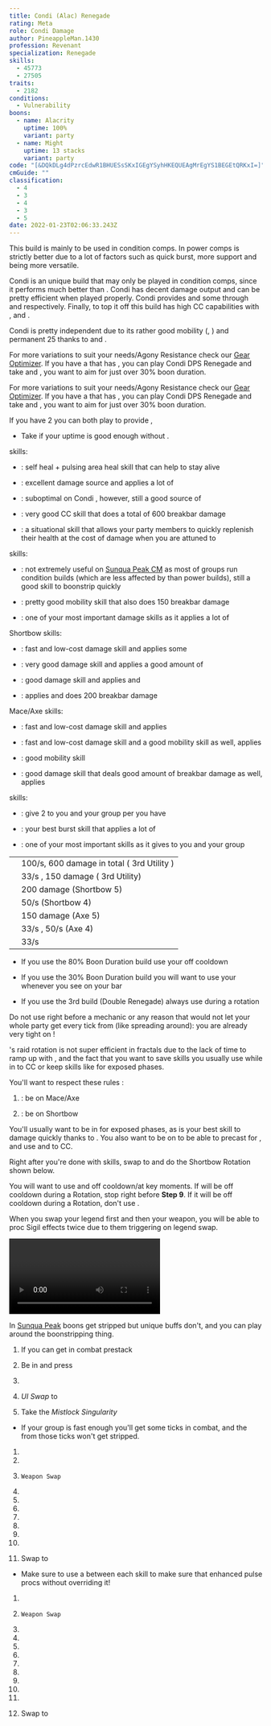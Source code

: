 ```yaml
---
title: Condi (Alac) Renegade
rating: Meta
role: Condi Damage
author: PineappleMan.1430
profession: Revenant
specialization: Renegade
skills:
  - 45773
  - 27505
traits:
  - 2182
conditions:
  - Vulnerability
boons:
  - name: Alacrity
    uptime: 100%
    variant: party
  - name: Might
    uptime: 13 stacks
    variant: party
code: "[&DQkDLg4dPzrcEdwR1BHUESsSKxIGEgYSyhHKEQUEAgMrEgYS1BEGEtQRKxI=]"
cmGuide: ""
classification:
  - 4
  - 3
  - 4
  - 3
  - 5
date: 2022-01-23T02:06:33.243Z
---
```


<Divider text="Overview"/>

<Warning>
This build is mainly to be used in condition comps. In power comps <BuildLink build="Power Renegade" specialization="Renegade"/> is strictly better due to a lot of factors such as quick burst, more support and being more versatile.
</Warning>

Condi <Specialization name="Renegade"/> is an unique build that may only be played in condition comps, since it performs much better than <BuildLink build="Power Renegade" specialization="Renegade"/>. Condi <Specialization name="Renegade"/> has decent damage output and can be pretty efficient when played properly. Condi <Specialization name="Renegade"/> provides <Boon name="Alacrity"/> and some <Boon name="Might"/> through <Skill id="45537"/> and <Skill id="44076"/> respectively. Finally, to top it off this build has high CC capabilities with <Skill id="41220"/>, <Skill id="28409"/> and <Skill id="41820"/>.

Condi <Specialization name="Renegade"/> is pretty independent due to its rather good mobility (<Skill id="28029"/>, <Skill id="27917"/>) and permanent 25 <Boon name="Might"/> thanks to <Skill id="44076"/> and <Trait id="1781"/>.

<Divider text="Equipment"/>

<CharacterWithAr>  
<Character title="80% Boon Duration 162 Agony Resistance" gear={{
  "profession": "Revenant",
  "weight": "Heavy",
  "gear": [
    "Celestial",
    "Celestial",
    "Celestial",
    "Viper",
    "Viper",
    "Viper",
    "Celestial",
    "Celestial",
    "Celestial",
    "Celestial",
    "Celestial",
    "Celestial",
    "Celestial",
    "Celestial"
  ],
  "attributes": {
    "Health": 21792,
    "Armor": 3101,
    "Power": 2498,
    "Precision": 1918,
    "Toughness": 1830,
    "Vitality": 1587,
    "Ferocity": 737,
    "Condition Damage": 1910,
    "Expertise": 745,
    "Concentration": 830,
    "Healing Power": 587,
    "Agony Resistance": 162,
    "Condition Duration": 0.7466666666666666,
    "Boon Duration": 0.8033333333333333,
    "Critical Chance": 1.0171428571428573,
    "Critical Damage": 1.9913333333333334,
    "Bleeding Duration": 0.25,
    "Effective Power": 8951.872549425001,
    "Power DPS": 6800.941293806518,
    "Bleeding Damage": 281.7375,
    "Bleeding Stacks": 20.56566666666667,
    "Bleeding DPS": 5794.1195125,
    "Burning Damage": 704.6325,
    "Burning Stacks": 8.733333333333333,
    "Burning DPS": 6153.7905,
    "Confusion Damage": 268.2735,
    "Confusion Stacks": 0,
    "Confusion DPS": 0,
    "Poison Damage": 244.365,
    "Poison Stacks": 7.336,
    "Poison DPS": 1792.66164,
    "Torment Damage": 369.71550000000013,
    "Torment Stacks": 32.138666666666666,
    "Torment DPS": 11882.163216000004,
    "Damage": 32423.67616230652,
    "Effective Health": 134481576.119403,
    "Survivability": 68368.87448876615,
    "Effective Healing": 566.1,
    "Healing": 566.1
  },
    "runeId": 70600,
    "runeName": "Leadership",
    "infusions": [
      37130, 37130, 37130, 37130, 37130, 37130, 37130,
      37130, 37130, 37130, 37130, 37130, 37130, 37130,
      37130, 37130, 37130, 37130
    ],
    "weapons": {
      "weapon1MainType": "Mace",
      "weapon1MainSigil1": "geomancy",
      "weapon1OffType": "Axe",
      "weapon1OffSigil": "doom",
      "weapon2MainType": "Short Bow",
      "weapon2MainSigil1": "torment",
      "weapon2MainSigil2": "earth"
    },
    "consumables": {
      "foodId": "91878",
      "utilityId": "48917",
      "infusion": "Malign +9 Agony Infusion"
    },
    "legends": {
      "legend1": "legendarydemonstance",
      "legend2": "legendaryrenegadestance"
    }
  }}
>

For more variations to suit your needs/Agony Resistance check our [Gear Optimizer](https://discretize.github.io/discretize-gear-optimizer/). If you have a <Specialization name="Soulbeast"/> that has <Skill id="45970"/>, you can play Condi DPS Renegade and take <Item id="91847"/> and <Item id="48916"/>, you want to aim for just over 30% boon duration.

</Character>  
<Character title="80% Boon Duration 222 Agony Resistance" gear={{
  "profession": "Revenant",
  "weight": "Heavy",
  "gear": [
    "Celestial",
    "Viper",
    "Celestial",
    "Viper",
    "Viper",
    "Viper",
    "Viper",
    "Celestial",
    "Celestial",
    "Celestial",
    "Celestial",
    "Celestial",
    "Celestial",
    "Celestial"
  ],
  "attributes": {
    "Health": 20852,
    "Armor": 3097,
    "Power": 2577,
    "Precision": 2007,
    "Toughness": 1826,
    "Vitality": 1493,
    "Ferocity": 643,
    "Condition Damage": 1992,
    "Expertise": 744,
    "Concentration": 826,
    "Healing Power": 493,
    "Agony Resistance": 222,
    "Condition Duration": 0.746,
    "Boon Duration": 0.8006666666666667,
    "Critical Chance": 1.0595238095238095,
    "Critical Damage": 1.9286666666666668,
    "Bleeding Duration": 0.25,
    "Effective Power": 8944.3561939875,
    "Power DPS": 6795.230947530742,
    "Bleeding Damage": 291.885,
    "Bleeding Stacks": 28.1436,
    "Bleeding DPS": 8214.694685999999,
    "Burning Damage": 725.604,
    "Burning Stacks": 8.73,
    "Burning DPS": 6334.52292,
    "Confusion Damage": 277.6092,
    "Confusion Stacks": 0,
    "Confusion DPS": 0,
    "Poison Damage": 252.483,
    "Poison Stacks": 7.333200000000001,
    "Poison DPS": 1851.5083356000002,
    "Torment Damage": 383.1102000000001,
    "Torment Stacks": 32.1264,
    "Torment DPS": 12307.95152928,
    "Damage": 35503.90841841074,
    "Effective Health": 128514714.4278607,
    "Survivability": 65335.39116820575,
    "Effective Healing": 537.9,
    "Healing": 537.9
  },
    "runeId": 70600,
    "runeName": "Leadership",
    "infusions": [
      37130, 37130, 37130, 37130, 37130, 37130, 37130,
      37130, 37130, 37130, 37130, 37130, 37130, 37130,
      37130, 37130, 37130, 37130
    ],
    "weapons": {
      "weapon1MainType": "Mace",
      "weapon1MainSigil1": "geomancy",
      "weapon1OffType": "Axe",
      "weapon1OffSigil": "doom",
      "weapon2MainType": "Short Bow",
      "weapon2MainSigil1": "torment",
      "weapon2MainSigil2": "earth"
    },
    "consumables": {
      "foodId": "91878",
      "utilityId": "48917",
      "infusion": "Malign +9 Agony Infusion"
    },
    "legends": {
      "legend1": "legendarydemonstance",
      "legend2": "legendaryrenegadestance"
    }
  }}
>

For more variations to suit your needs/Agony Resistance check our [Gear Optimizer](https://discretize.github.io/discretize-gear-optimizer/). If you have a <Specialization name="Soulbeast"/> that has <Skill id="45970"/>, you can play Condi DPS Renegade and take <Item id="91847"/> and <Item id="48916"/>, you want to aim for just over 30% boon duration.

</Character>  
<Character title="Condi DPS Renegade" gear={{
  "profession": "Revenant",
  "weight": "Heavy",
  "gear": [
    "Viper",
    "Viper",
    "Viper",
    "Viper",
    "Viper",
    "Viper",
    "Viper",
    "Viper",
    "Viper",
    "Viper",
    "Viper",
    "Viper",
    "Viper",
    "Viper"
  ],
  "attributes": {
    "Health": 15922,
    "Armor": 2514,
    "Power": 2923,
    "Precision": 1876,
    "Toughness": 1243,
    "Vitality": 1000,
    "Ferocity": 150,
    "Condition Damage": 2522,
    "Expertise": 703,
    "Concentration": 243,
    "Healing Power": 0,
    "Agony Resistance": 162,
    "Condition Duration": 0.9186666666666666,
    "Boon Duration": 0.162,
    "Critical Chance": 0.9971428571428572,
    "Critical Damage": 1.6,
    "Bleeding Duration": 0.25,
    "Effective Power": 9527.055504629467,
    "Power DPS": 10378.144021023012,
    "Bleeding Damage": 368.98203125,
    "Bleeding Stacks": 19.2,
    "Bleeding DPS": 7084.454999999999,
    "Burning Damage": 888.8779687500002,
    "Burning Stacks": 8.250266666666667,
    "Burning DPS": 7333.480276312501,
    "Confusion Damage": 348.83065625,
    "Confusion Stacks": 0,
    "Confusion DPS": 0,
    "Poison Damage": 314.7715625,
    "Poison Stacks": 8.634,
    "Poison DPS": 2717.737670625,
    "Torment Damage": 484.80815624999997,
    "Torment Stacks": 32.2336,
    "Torment DPS": 15627.1121853,
    "Damage": 43140.92915326051,
    "Effective Health": 79657528.35820897,
    "Survivability": 40496.964086532265,
    "Effective Healing": 390,
    "Healing": 390
  },
    "runeId": 24848,
    "runeName": "Nightmare",
    "infusions": [
      37130, 37130, 37130, 37130, 37130, 37130, 37130,
      37130, 37130, 37130, 37130, 37130, 37130, 37130,
      37130, 37130, 37130, 37130
    ],
    "weapons": {
      "weapon1MainType": "Mace",
      "weapon1MainSigil1": "geomancy",
      "weapon1OffType": "Axe",
      "weapon1OffSigil": "doom",
      "weapon2MainType": "Short Bow",
      "weapon2MainSigil1": "torment",
      "weapon2MainSigil2": "earth"
    },
    "consumables": {
      "foodId": "91878",
      "utility": "toxic-focusing-crystal",
      "infusion": "Malign +9 Agony Infusion"
    },
    "legends": {
      "legend1": "legendarydemonstance",
      "legend2": "legendaryrenegadestance"
    }
  }}
>

If you have 2 <Specialization name="Renegade" text="Condi Renegades"/> you can both play <Trait name="Righteous Rebel"/> to provide <Boon name="alacrity"/>,

</Character> 
</CharacterWithAr>

<Divider text="Build"/>

<Grid>
<GridItem sm="7">
<Traits traits1Id="3" traits1="Invocation" traits1SelectedIds="1761,1781,1791" traits2Id="14" traits2="Corruption" traits2SelectedIds="1793,1714,1795" traits3Id="63" traits3="Renegade" traits3SelectedIds="2079,2092,2182"/>
</GridItem>

<GridItem sm="5">

<Card title="Situational Traits">

- Take <Trait id="1774"/> if your <Boon name="Might"/> uptime is good enough without <Trait id="1781"/>.

</Card>
</GridItem>
</Grid>

<Divider text="Further Information"/>

<Grid>
<GridItem sm="7">
<Card title="Key Skills">

<Skill id="41858"/> skills:

- <Skill id="45686"/>: self heal + pulsing area heal skill that can help <Skill id="12498"/> to stay alive

- <Skill id="42949"/>: excellent damage source and applies a lot of <Condition name="Bleeding"/>

- <Skill id="40485"/>: suboptimal on Condi <Specialization name="Renegade"/>, however, still a good source of <Condition name="Vulnerability"/>

- <Skill id="41220"/>: very good CC skill that does a total of 600 breakbar damage

- <Skill id="45773"/>: a situational skill that allows your party members to quickly replenish their health at the cost of damage when you are attuned to <Skill id="41858"/>

<Skill id="28494"/> skills:

- <Skill id="27505"/>: not extremely useful on [Sunqua Peak CM](/fractals/sunqua-peak) as most of groups run condition builds (which are less affected by <Boon name="Protection"/> than power builds), still a good skill to boonstrip quickly

- <Skill id="27917"/>: pretty good mobility skill that also does 150 breakbar damage

- <Skill id="28287"/>: one of your most important damage skills as it applies a lot of <Condition name="Torment"/>

Shortbow skills:

- <Skill id="40175"/>: fast and low-cost damage skill and applies some <Condition name="Bleeding"/>

- <Skill id="41829"/>: very good damage skill and applies a good amount of <Condition name="Torment"/>

- <Skill id="43993"/>: good damage skill and applies <Condition name="Burning"/> and <Condition name="Slow"/>

- <Skill id="41820"/> : applies <Condition name="Burning"/> and does 200 breakbar damage

Mace/Axe skills:

- <Skill id="28357"/>: fast and low-cost damage skill and applies <Condition name="Burning"/>

- <Skill id="27964"/>: fast and low-cost damage skill and a good mobility skill as well, applies <Condition name="Torment"/>

- <Skill id="28029"/>: good mobility skill

- <Skill id="28409"/>: good damage skill that deals good amount of breakbar damage as well, applies <Condition name="Torment"/>

<Specialization name="Renegade"/> skills:

- <Skill id="44076"/>: give 2 <Boon name="Might"/> to you and your group per <SpecialActionKey name="KallasFervor"/> you have

- <Skill id="41294"/>: your best burst skill that applies a lot of <Condition name="Burning"/>

- <Skill id="45537"/>: one of your most important skills as it gives <Boon name="Alacrity"/> to you and your group

</Card>
</GridItem>

<GridItem sm="5">
<Card title="Defiance Bar Damage">

|                                            |                                                                                |
| ------------------------------------------ | ------------------------------------------------------------------------------ |
| <Skill id="41220" size="big" disableText/> | 100/s, 600 damage in total (<Skill id="41858"/> 3rd Utility )                  |
| <Skill id="27917" size="big" disableText/> | 33/s <Condition name="Chilled"/>, 150 damage (<Skill id="28494"/> 3rd Utility) |
| <Skill id="41820" size="big" disableText/> | 200 damage (Shortbow 5)                                                        |
| <Skill id="43993" size="big" disableText/> | 50/s <Condition name="Slow"/> (Shortbow 4)                                     |
| <Skill id="28409" size="big" disableText/> | 150 damage (Axe 5)                                                             |
| <Skill id="28029" size="big" disableText/> | 33/s <Condition name="Chilled"/>, 50/s <Condition name="Slow"/> (Axe 4)        |
| <Skill id="27505" size="big" disableText/> | 33/s <Condition name="Chilled"/>                                               |

</Card>

<Card title="When to use Order From Above">

- If you use the 80% Boon Duration build use your <Skill id="45537"/> off cooldown

- If you use the 30% Boon Duration build you will want to use your <Skill id="45537"/> whenever you see <Skill id="45970"/> on your bar

- If you use the 3rd build (Double Renegade) always use <Skill id="45537"/> during a <Skill id="41858"/> rotation

<Warning>
Do not use <Skill id="45537"/> right before a mechanic or any reason that would not let your whole party get every tick from <Skill id="45537"/> (like spreading around): you are already very tight on <Boon name="Alacrity"/>!
</Warning>
</Card>
</GridItem>
</Grid>

<Divider text="Rotation / Skill usage"/>

<Grid>
<GridItem sm="6">
<Card title="Information">

<Specialization name="Renegade" text="Condi Renegade"/>'s raid rotation is not super efficient in fractals due to the lack of time to ramp up with <Skill id="28494"/>, and the fact that you want to save skills you usually use while in <Skill id="41858"/> to CC or keep skills like <Skill name="Citadel Bombardment"/> for exposed phases.

You'll want to respect these rules :

1.  <Skill id="41858"/> : be on Mace/Axe

2.  <Skill id="28494"/> : be on Shortbow

You'll usually want to be in <Skill id="41858"/> for exposed phases, as <Skill name="Citadel Bombardment"/> is your best skill to damage quickly thanks to <Condition name="Burning"/>. You also want to be on <Skill id="41858"/> to be able to precast <Skill id="42949"/> for <Condition name="Bleeding"/>, and use <Skill id="41220"/> and <Skill name="Temporal Rift"/> to CC.

Right after you're done with <Skill id="41858"/> skills, swap to <Skill id="28494"/> and do the Shortbow Rotation shown below.

You will want to use <Skill id="45537"/> and <Skill name="Heroic Command"/> off cooldown/at key moments. If <Skill id="45537"/> will be off cooldown during a <Skill id="28494"/> Rotation, stop <Skill name="Embrace The Darkness"/> right before **Step 9**. If it will be off cooldown during a <Skill id="41858"/> Rotation, don't use <Skill id="40485"/>.

When you swap your legend first and then your weapon, you will be able to proc Sigil effects twice due to them triggering on legend swap.
</Card>

<Card title="Raid Golem Rotation">

<Video youtube="fBYzCIj7RAU" caption="by Le Mós "/>
</Card>
</GridItem>

<GridItem sm="6">
<Card title="Precasting">

In [Sunqua Peak](/fractals/sunqua-peak) boons get stripped but unique buffs don't, and you can play around the boonstripping thing.

1.  If you can get in combat prestack <Item id="24609"/>

2.  Be in <Skill id="28134"/> and press <Skill id="26937"/>

3.  <Skill id="45537"/>

4.  _UI Swap_ to <Skill id="28494"/>

5.  Take the _Mistlock Singularity_

- If your group is fast enough you'll get some <Skill id="45537"/> ticks in combat, and the <Boon name="Alacrity"/> from those ticks won't get stripped.

</Card>

<Card title="Mallyx Shortbow Rotation">

1.  <Skill name="Embrace The Darkness"/>

2.  <Skill name="Searing Fissure"/>

3.  `Weapon Swap`

4.  <Skill name="Bloodbane Path"/>

5.  <Skill name="Spiritcrush"/>

6.  <Skill name="Sevenshot"/>

7.  <Skill name="Bloodbane Path"/>

8.  <Skill name="Bloodbane Path"/>

9.  <Skill name="Sevenshot"/>

10. <Skill name="Spiritcrush"/>

11. Swap to <Skill id="41858"/>

- Make sure to use a <Skill id="40497"/> between each skill to make sure that enhanced <Skill id="28287"/> pulse procs without overriding it!

</Card>

<Card title="Kalla Mace Rotation">

1.  <Skill name="Bloodbane Path"/>

2.  `Weapon Swap`

3.  <Skill name="Searing Fissure"/>

4.  <Skill name="Echoing Eruption"/>

5.  <Skill name="Citadel Bombardment"/>

6.  <Skill name="Temporal Rift"/>

7.  <Skill name="Searing Fissure"/>

8.  <Skill name="Searing Fissure"/>

9.  <Skill name="Razorclaws Rage"/>

10. <Skill name="Icerazors Ire"/>

11. <Skill name="Echoing Eruption"/>

12. Swap to <Skill id="28494"/>

</Card>
</GridItem>
</Grid>
